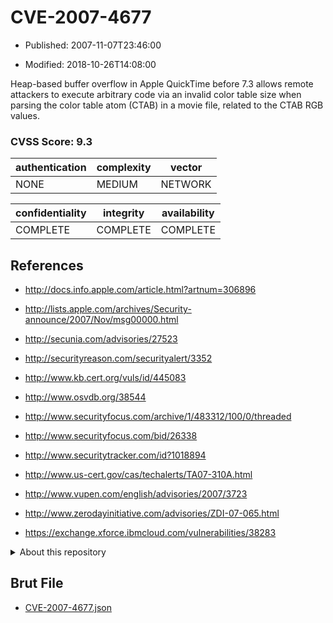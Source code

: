 # CVE-2007-4677

- Published: 2007-11-07T23:46:00

- Modified: 2018-10-26T14:08:00

Heap-based buffer overflow in Apple QuickTime before 7.3 allows remote attackers to execute arbitrary code via an invalid color table size when parsing the color table atom (CTAB) in a movie file, related to the CTAB RGB values.

### CVSS Score: **9.3**

| authentication | complexity | vector |
| --- | --- | --- |
| NONE | MEDIUM | NETWORK |

| confidentiality | integrity | availability |
| --- | --- | --- |
| COMPLETE | COMPLETE | COMPLETE |

## References

* http://docs.info.apple.com/article.html?artnum=306896

* http://lists.apple.com/archives/Security-announce/2007/Nov/msg00000.html

* http://secunia.com/advisories/27523

* http://securityreason.com/securityalert/3352

* http://www.kb.cert.org/vuls/id/445083

* http://www.osvdb.org/38544

* http://www.securityfocus.com/archive/1/483312/100/0/threaded

* http://www.securityfocus.com/bid/26338

* http://www.securitytracker.com/id?1018894

* http://www.us-cert.gov/cas/techalerts/TA07-310A.html

* http://www.vupen.com/english/advisories/2007/3723

* http://www.zerodayinitiative.com/advisories/ZDI-07-065.html

* https://exchange.xforce.ibmcloud.com/vulnerabilities/38283

<details>
<summary>About this repository</summary> 

  This repository is part of the project [Live Hack CVE](https://github.com/Live-Hack-CVE). Main website can be found [www.live-hack.org](https://www.live-hack.org) 
  
  Made by [Sn0wAlice](https://github.com/Sn0wAlice) for the people that care about security and need to have a feed of the latest CVEs. Hope you enjoy it, don't forget to star the repo and follow me on [Twitter](https://twitter.com/Sn0wAlice) and [Github](https://github.com/Sn0wAlice). And that is my [personnal website](https://www.alice-snow.me/)

  - [Home Page](https://github.com/Live-Hack-CVE)
  - [Framework](https://github.com/Live-Hack-CVE/cve-framework)
  - [CVE database](https://github.com/Live-Hack-CVE/full_database)
  - [Changelog](https://github.com/Live-Hack-CVE/Changelog)
</details>

## Brut File

* [CVE-2007-4677.json](https://raw.githubusercontent.com/Live-Hack-CVE/full_database/main/cves/2007/CVE-2007-4677.json)

